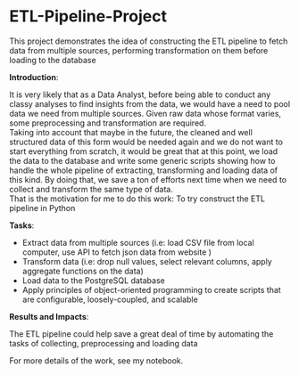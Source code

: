 # ETL-Pipeline-Project
This project demonstrates the idea of constructing the ETL pipeline to fetch data from multiple sources, performing transformation on them before loading to the database

__Introduction__:<br>

It is very likely that as a Data Analyst, before being able to conduct any classy analyses to find insights from the data,  we would have a need to pool data we need from multiple sources. Given raw data whose format varies, some preprocessing and transformation are required.<br> 
Taking into account that maybe in the future, the cleaned and well structured data of this form would be needed again and we do not want to start everything from scratch, it would be great that at this point, we load the data to the database and write some generic scripts showing how to handle the whole pipeline of extracting, transforming and loading data of this kind. By doing that, we save a ton of efforts next time when we need to collect and transform the same type of data.<br>
That is the motivation for me to do this work: To try construct the ETL pipeline in Python


__Tasks__:<br>
+ Extract data from multiple sources (i.e: load CSV file from local computer, use API to fetch json data from website )
+ Transform data (i.e: drop null values, select relevant columns, apply aggregate functions on the data)
+ Load data to the PostgreSQL database
+ Apply principles of object-oriented programming to create scripts that are configurable, loosely-coupled, and scalable

__Results and Impacts__:<br>

The ETL pipeline could help save a great deal of time by automating the tasks of collecting, preprocessing and loading data


For more details of the work, see my notebook.




 

